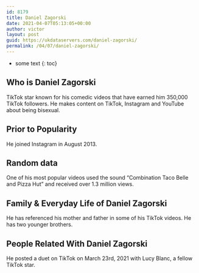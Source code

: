 ```yaml
---
id: 8179
title: Daniel Zagorski
date: 2021-04-07T05:13:05+00:00
author: victor
layout: post
guid: https://ukdataservers.com/daniel-zagorski/
permalink: /04/07/daniel-zagorski/
---
```


* some text
{: toc}


## Who is Daniel Zagorski



TikTok star known for his comedic videos that have earned him 350,000 TikTok followers. He makes content on TikTok, Instagram and YouTube about being bisexual. 

                
                
                
## Prior to Popularity



He joined Instagram in August 2013.

                
                
                
## Random data



One of his most popular videos used the sound &#8220;Combination Taco Belle and Pizza Hut&#8221; and received over 1.3 million views.  

                
                
                
## Family & Everyday Life of Daniel Zagorski



He has referenced his mother and father in some of his TikTok videos. He has two younger brothers. 

                
                
                
## People Related With Daniel Zagorski



He posted a duet on TikTok on March 23rd, 2021 with Lucy Blanc, a fellow TikTok star. 

                
              
            
          
          
          